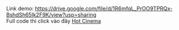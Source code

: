 Link demo: https://drive.google.com/file/d/1R6mfqL_PrOO9TPRQx-BshdSh65Ik2F9K/view?usp=sharing  
Full code thì click vào đây [Hot Cinema](https://sharecode.vn/source-code/ung-dung-dat-ve-xem-phim-hot-cinema-43205.htm)
